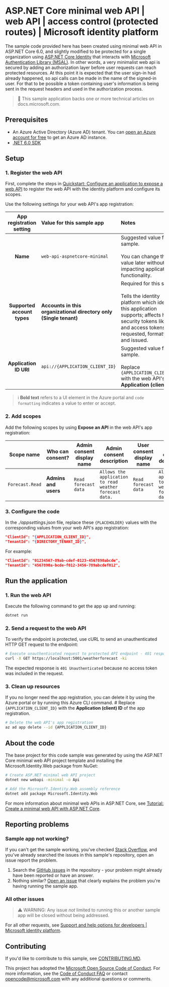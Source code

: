 <!-- UNCOMMENT YAML FRONT MATTER TO DISPLAY IN SAMPLES BROWSER
---
# Metadata required by https://docs.microsoft.com/samples/browse/
# Metadata properties: https://review.docs.microsoft.com/help/contribute/samples/process/onboarding?branch=main#add-metadata-to-readme
languages:
- csharp
page_type: sample
name: ASP.NET Core minimal web API that protects API
description: This ASP.NET Core minimal web API protects an API endpoint. The code in this sample is used by one or more articles on docs.microsoft.com.
products:
- azure
- azure-active-directory
- ms-graph
urlFragment: ms-identity-docs-code-csharp
---
-->
<!-- SAMPLE ID: DOCS-CODE-001 -->
# ASP.NET Core minimal web API | web API | access control (protected routes) | Microsoft identity platform

<!-- Build badges here
![Build passing.](https://img.shields.io/badge/build-passing-brightgreen.svg) ![Code coverage.](https://img.shields.io/badge/coverage-100%25-brightgreen.svg) ![License.](https://img.shields.io/badge/license-MIT-green.svg)
-->

The sample code provided here has been created using minimal web API in ASP.NET Core 6.0, and slightly modified to be protected for a single organization using [ASP.NET Core Identity](https://docs.microsoft.com/en-us/aspnet/core/security/authentication/identity?view=aspnetcore-6.0) that interacts with [Microsoft Authentication Library (MSAL)](https://docs.microsoft.com/en-us/azure/active-directory/develop/msal-overview).  In other words, a very minimalist web api is secured by adding an authorization layer before user requests can reach protected resources.  At this point it is expected that the user sign-in had already happened, so api calls can be made in the name of the signed-in user. For that to be possible a token containing user's information is being sent in the request headers and used in the authorization process.

<!-- TODO: IMAGE or CONSOLE OUTPUT of running/executed app -->

> :page_with_curl: This sample application backs one or more technical articles on docs.microsoft.com. <!-- TODO: Link to first tutorial in series when published. -->

## Prerequisites

- An Azure Active Directory (Azure AD) tenant. You can [open an Azure account for free](https://azure.microsoft.com/free) to get an Azure AD instance.
- [.NET 6.0 SDK](https://dotnet.microsoft.com/download/dotnet/6.0)

## Setup

### 1. Register the web API

First, complete the steps in [Quickstart: Configure an application to expose a web API](https://learn.microsoft.com/azure/active-directory/develop/quickstart-configure-app-expose-web-apis) to register the web API with the identity platform and configure its scopes.

Use the following settings for your web API's app registration:

| App registration <br/> setting | Value for this sample app | Notes |
|:-:|:-|:-|
| **Name** | `web-api-aspnetcore-minimal` | Suggested value for this sample. <br/><br/> You can change this value later without impacting application functionality. |
| **Supported account types** | **Accounts in this organizational directory only (Single tenant)** | Required for this sample. <br/><br/> Tells the identity platform which identities this application supports; affects how security tokens like ID and access tokens are requested, formatted, and issued. |
| **Application ID URI** | `api://{APPLICATION_CLIENT_ID}` | Suggested value for this sample. <br/><br/>  Replace `{APPLICATION_CLIENT_ID}` with the web API's **Application (client) ID**. |

> :information_source: **Bold text** refers to a UI element in the Azure portal and `code formatting` indicates a value to enter or accept.

### 2. Add scopes

Add the following scopes by using **Expose an API** in the web API's app registration:

| Scope name      | Who can consent?     | Admin consent display name | Admin consent description                               | User consent display name | User consent description                                | State                 |
|-----------------|----------------------|----------------------------|---------------------------------------------------------|---------------------------|---------------------------------------------------------|-----------------------|
| `Forecast.Read` | **Admins and users** | `Read forecast data`       | `Allows the application to read weather forecast data.` | `Read forecast data`      | `Allows the application to read weather forecast data.` | **Enabled** (default) |

### 3. Configure the code

In the _./appsettings.json_ file, replace these `{PLACEHOLDER}` values with the corresponding values from your web API's app registration:

```json
"ClientId": "{APPLICATION_CLIENT_ID}",
"TenantId": "{DIRECTORY_TENANT_ID}",
```

For example:

```json
"ClientId": "01234567-89ab-cdef-0123-4567890abcde",
"TenantId": "4567890a-bcde-f012-3456-789abcdef012",
```

## Run the application

### 1. Run the web API

Execute the following command to get the app up and running:

```bash
dotnet run
```

### 2. Send a request to the web API

To verify the endpoint is protected, use cURL to send an unauthenticated HTTP GET request to the endpoint:

```bash
# Execute unauthenticated request to protected API endpoint - 401 response is expected
curl -X GET https://localhost:5001/weatherforecast -ki
```

The expected response is `401 Unauthenticated` because no access token was included in the request.

### 3. Clean up resources

If you no longer need the app registration, you can delete it by using the Azure portal or by running this Azure CLI command. # Replace `{APPLICATION_CLIENT_ID}` with the **Application (client) ID** of the app registration.

```bash
# Delete the web API's app registration
az ad app delete --id {APPLICATION_CLIENT_ID}
```

## About the code

The base project for this code sample was generated by using the ASP.NET Core minimal web API project template and installing the Microsoft.Identity.Web package from NuGet:

```bash
# Create ASP.NET minimal web API project
dotnet new webapi -minimal -o Api

# Add the Microsoft.Identity.Web assembly reference
dotnet add package Microsoft.Identity.Web
```

For more information about minimal web APIs in ASP.NET Core, see [Tutorial: Create a minimal web API with ASP.NET Core](https://learn.microsoft.com/aspnet/core/tutorials/min-web-api).

## Reporting problems

### Sample app not working?

If you can't get the sample working, you've checked [Stack Overflow](http://stackoverflow.com/questions/tagged/msal), and you've already searched the issues in this sample's repository, open an issue report the problem.

1. Search the [GitHub issues](../../issues) in the repository - your problem might already have been reported or have an answer.
1. Nothing similar? [Open an issue](../../issues/new) that clearly explains the problem you're having running the sample app.

### All other issues

> :warning: WARNING: Any issue _not_ limited to running this or another sample app will be closed without being addressed.

For all other requests, see [Support and help options for developers | Microsoft identity platform](https://docs.microsoft.com/azure/active-directory/develop/developer-support-help-options).

## Contributing

If you'd like to contribute to this sample, see [CONTRIBUTING.MD](/CONTRIBUTING.md).

This project has adopted the [Microsoft Open Source Code of Conduct](https://opensource.microsoft.com/codeofconduct/). For more information, see the [Code of Conduct FAQ](https://opensource.microsoft.com/codeofconduct/faq/) or contact [opencode@microsoft.com](mailto:opencode@microsoft.com) with any additional questions or comments.
